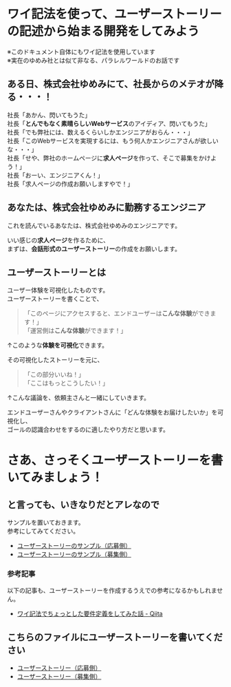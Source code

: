 # ワイ記法を使って、ユーザーストーリーの記述から始まる開発をしてみよう

※このドキュメント自体にもワイ記法を使用しています  
※実在のゆめみ社とは似て非なる、パラレルワールドのお話です

## ある日、株式会社ゆめみにて、社長からのメテオが降る・・・！

社長「あかん、閃いてもうた」  
社長「**とんでもなく素晴らしいWebサービス**のアイディア、閃いてもうた」  
社長「でも弊社には、数えるくらいしかエンジニアがおらん・・・」  
社長「このWebサービスを実現するには、もう何人かエンジニアさんが欲しいな・・・」  
社長「せや、弊社のホームページに**求人ページ**を作って、そこで募集をかけよう！」  
社長「おーい、エンジニアくん！」  
社長「求人ページの作成お願いしますやで！」

## あなたは、株式会社ゆめみに勤務するエンジニア
これを読んでいるあなたは、株式会社ゆめみのエンジニアです。

いい感じの**求人ページ**を作るために、  
まずは、**会話形式のユーザーストーリー**の作成をお願いします。

## ユーザーストーリーとは
ユーザー体験を可視化したものです。  
ユーザーストーリーを書くことで、
> 「このページにアクセスすると、エンドユーザーは**こんな体験**ができます！」  
> 「運営側は**こんな体験**ができます！」

↑このような**体験を可視化**できます。  

その可視化したストーリーを元に、

> 「この部分いいね！」  
> 「ここはもっとこうしたい！」

↑こんな議論を、依頼主さんと一緒にしていきます。

エンドユーザーさんやクライアントさんに「どんな体験をお届けしたいか」を可視化し、  
ゴールの認識合わせをするのに適したやり方だと思います。


# さあ、さっそくユーザーストーリーを書いてみましょう！
## と言っても、いきなりだとアレなので

サンプルを置いておきます。  
参考にしてみてください。

- [ユーザーストーリーのサンプル（応募側）](sample-story-engineer.md)
- [ユーザーストーリーのサンプル（募集側）](sample-story-client.md)

### 参考記事

以下の記事も、ユーザーストーリーを作成するうえでの参考になるかもしれません。

- [ワイ記法でちょっとした要件定義をしてみた話 - Qiita](https://qiita.com/Yametaro/items/c3a981b55532db779466)


## こちらのファイルにユーザーストーリーを書いてください

- [ユーザーストーリー（応募側）](story-engineer.md)
- [ユーザーストーリー（募集側）](story-client.md)

